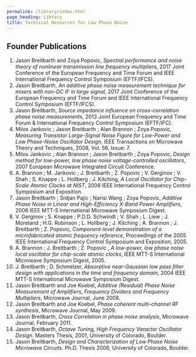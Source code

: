 ```yaml
---
permalink: /library/index.html
page_heading: Library
title: Technical Resources for Low Phase Noise
---
```


## Founder Publications

1. Jason Breitbarth and Zoya Popovic, _Spectral performance and noise theory of nonlinear transmission line frequency multipliers_, 2017 Joint Conference of the European Frequency and Time Forum and IEEE International Frequency Control Symposium (EFTF/IFCS).
2. Jason Breitbarth, _An additive phase noise measurement technique for mixers with non-DC IF in large signal_, 2017 Joint Conference of the European Frequency and Time Forum and IEEE International Frequency Control Symposium (EFTF/IFCS).
3. Jason Breitbarth, _Source impedance influence on cross-correlation phase noise measurements_, 2013 Joint European Frequency and Time Forum & International Frequency Control Symposium (EFTF/IFC).
4. Milos Jankovic ; Jason Breitbarth ; Alan Brannon ; Zoya Popovic, _Measuring Transistor Large-Signal Noise Figure for Low-Power and Low Phase-Noise Oscillator Design_, IEEE Transactions on Microwave Theory and Techniques, 2008, Vol. 56, Issue: 7.
5. Milos Jankovic ; Alan Brannon ; Jason Breitbarth ; Zoya Popovic, _Design method for low-power, low phase noise voltage-controlled oscillators_, 2007 European Microwave Integrated Circuit Conference.
6. A. Brannon ; M. Jankovic ; J. Breitbarth ; Z. Popovic ; V. Gerginov ; V. Shah ; S. Knappe ; L. Hollberg ; J. Kitching, _A Local Oscillator for Chip-Scale Atomic Clocks at NIST_, 2006 IEEE International Frequency Control Symposium and Exposition.
7. Jason Breitbarth ; Srdjan Pajic ; Narisi Wang ; Zoya Popovic, _Additive Phase Noise in Linear and High-Efficiency X-Band Power Amplifiers_, 2006 IEEE MTT-S International Microwave Symposium Digest.
8. V. Gerginov ; S. Knappe ; P.D.D. Schwindt ; V. Shah ; L. Liew ; J. Moreland ; H.G. Robinson ; L. Hollberg ; J. Kitching ; A. Brannon ; J. Breitbarth ; Z. Popovic, _Component-level demonstration of a microfabricated atomic frequency reference_, Proceedings of the 2005 IEEE International Frequency Control Symposium and Exposition, 2005.
9. A. Brannon ; J. Breitbarth ; Z. Popovic , _A low-power, low phase noise local oscillator for chip-scale atomic clocks_, IEEE MTT-S International Microwave Symposium Digest, 2005.
10. J. Breitbarth ; D. Schmelzer, _Absorptive near-Gaussian low pass filter design with applications in the time and frequency domain_, 2004 IEEE MTT-S International Microwave Symposium Digest.
11. Jason Breitbarth and Joe Koebel, _Additive (Residual) Phase Noise Measurement of Amplifiers, Frequency Dividers and Frequency Multipliers_, Microwave Journal, June 2008.
12. Jason Breitbarth and Joe Koebel, _Phase coherent multi-channel RF synthesis_, Microwave Journal, May 2009.
13. Jason Breitbarth, _Cross Correlation in phase noise analysis_, Microwave Journal, February 2011.
14. Jason Breitbarth, _Octave Tuning, High Frequency Varactor Oscillator Design_. Masters Thesis, 2001, University of Colorado, Boulder.
15. Jason Breitbarth, _Design and Characterization of Low Phase Noise Microwave Circuits_. Ph.D. Thesis 2006, University of Colorado, Boulder.
